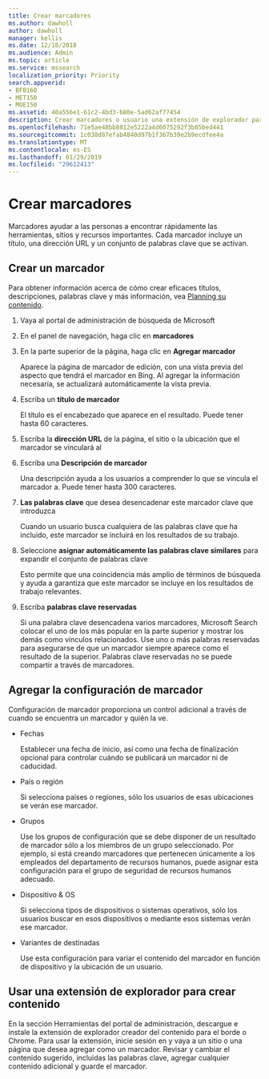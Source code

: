 ```yaml
---
title: Crear marcadores
ms.author: dawholl
author: dawholl
manager: kellis
ms.date: 12/18/2018
ms.audience: Admin
ms.topic: article
ms.service: mssearch
localization_priority: Priority
search.appverid:
- BFB160
- MET150
- MOE150
ms.assetid: 40a556e1-61c2-4bd3-b80e-5ad62af77454
description: Crear marcadores o usuario una extensión de explorador para agregarlos a los resultados del trabajo de Microsoft Search
ms.openlocfilehash: 71e5ae48bb8812e5222a4d6075292f3b85bed441
ms.sourcegitcommit: 1c038d87efab4840d97b1f367b39e2b9ecdfee4a
ms.translationtype: MT
ms.contentlocale: es-ES
ms.lasthandoff: 01/29/2019
ms.locfileid: "29612413"
---
```

# <a name="create-bookmarks"></a>Crear marcadores

Marcadores ayudar a las personas a encontrar rápidamente las herramientas, sitios y recursos importantes. Cada marcador incluye un título, una dirección URL y un conjunto de palabras clave que se activan.
  
## <a name="create-a-bookmark"></a>Crear un marcador

Para obtener información acerca de cómo crear eficaces títulos, descripciones, palabras clave y más información, vea [Planning su contenido](plan-your-content.md).
  
1. Vaya al portal de administración de búsqueda de Microsoft
    
2. En el panel de navegación, haga clic en **marcadores**
    
3. En la parte superior de la página, haga clic en **Agregar marcador**
    
    Aparece la página de marcador de edición, con una vista previa del aspecto que tendrá el marcador en Bing. Al agregar la información necesaria, se actualizará automáticamente la vista previa.
    
4. Escriba un **título de marcador**
    
    El título es el encabezado que aparece en el resultado. Puede tener hasta 60 caracteres.
    
5. Escriba la **dirección URL** de la página, el sitio o la ubicación que el marcador se vinculará al 
    
6. Escriba una **Descripción de marcador**
    
    Una descripción ayuda a los usuarios a comprender lo que se vincula el marcador a. Puede tener hasta 300 caracteres.
    
7. **Las palabras clave** que desea desencadenar este marcador clave que introduzca 
    
    Cuando un usuario busca cualquiera de las palabras clave que ha incluido, este marcador se incluirá en los resultados de su trabajo.
    
8. Seleccione **asignar automáticamente las palabras clave similares** para expandir el conjunto de palabras clave 
    
    Esto permite que una coincidencia más amplio de términos de búsqueda y ayuda a garantiza que este marcador se incluye en los resultados de trabajo relevantes.
    
9. Escriba **palabras clave reservadas**
    
    Si una palabra clave desencadena varios marcadores, Microsoft Search colocar el uno de los más popular en la parte superior y mostrar los demás como vínculos relacionados. Use uno o más palabras reservadas para asegurarse de que un marcador siempre aparece como el resultado de la superior. Palabras clave reservadas no se puede compartir a través de marcadores.
    
## <a name="add-bookmark-settings"></a>Agregar la configuración de marcador

Configuración de marcador proporciona un control adicional a través de cuando se encuentra un marcador y quién la ve.
  
- Fechas
    
    Establecer una fecha de inicio, así como una fecha de finalización opcional para controlar cuándo se publicará un marcador ni de caducidad. 
    
- País o región
    
    Si selecciona países o regiones, sólo los usuarios de esas ubicaciones se verán ese marcador.
    
- Grupos
    
    Use los grupos de configuración que se debe disponer de un resultado de marcador sólo a los miembros de un grupo seleccionado. Por ejemplo, si está creando marcadores que pertenecen únicamente a los empleados del departamento de recursos humanos, puede asignar esta configuración para el grupo de seguridad de recursos humanos adecuado.
    
- Dispositivo &amp; OS
    
    Si selecciona tipos de dispositivos o sistemas operativos, sólo los usuarios buscar en esos dispositivos o mediante esos sistemas verán ese marcador.
    
- Variantes de destinadas
    
    Use esta configuración para variar el contenido del marcador en función de dispositivo y la ubicación de un usuario.
    
## <a name="use-a-browser-extension-to-create-content"></a>Usar una extensión de explorador para crear contenido

En la sección Herramientas del portal de administración, descargue e instale la extensión de explorador creador del contenido para el borde o Chrome. Para usar la extensión, inicie sesión en y vaya a un sitio o una página que desea agregar como un marcador. Revisar y cambiar el contenido sugerido, incluidas las palabras clave, agregar cualquier contenido adicional y guarde el marcador.